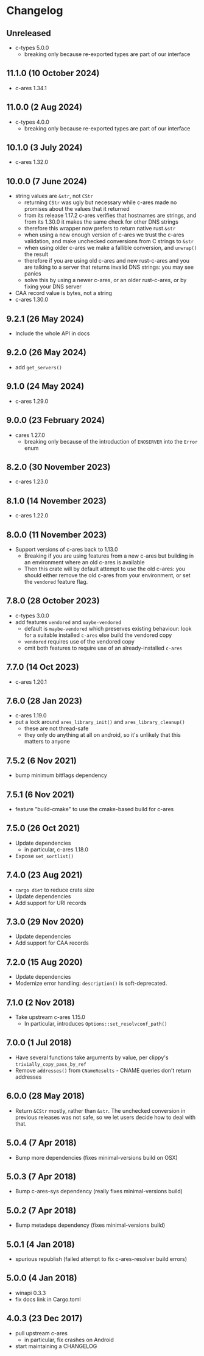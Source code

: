 # Changelog

## Unreleased

- c-types 5.0.0
  - breaking only because re-exported types are part of our interface

## 11.1.0 (10 October 2024)

- c-ares 1.34.1

## 11.0.0 (2 Aug 2024)

- c-types 4.0.0
  - breaking only because re-exported types are part of our interface

## 10.1.0 (3 July 2024)

- c-ares 1.32.0

## 10.0.0 (7 June 2024)

- string values are `&str`, not `CStr`
  - returning `CStr` was ugly but necessary while c-ares made no promises about
    the values that it returned
  - from its release 1.17.2 c-ares verifies that hostnames are strings, and from
    its 1.30.0 it makes the same check for other DNS strings
  - therefore this wrapper now prefers to return native rust `&str`
  - when using a new enough version of c-ares we trust the c-ares validation,
    and make unchecked conversions from C strings to `&str`
  - when using older c-ares we make a fallible conversion, and `unwrap()` the
    result
  - therefore if you are using old c-ares and new rust-c-ares and you are
    talking to a server that returns invalid DNS strings: you may see panics
  - solve this by using a newer c-ares, or an older rust-c-ares, or by fixing
    your DNS server
- CAA record value is bytes, not a string
- c-ares 1.30.0

## 9.2.1 (26 May 2024)

- Include the whole API in docs

## 9.2.0 (26 May 2024)

- add `get_servers()`

## 9.1.0 (24 May 2024)

- c-ares 1.29.0

## 9.0.0 (23 February 2024)

- cares 1.27.0
  - breaking only because of the introduction of `ENOSERVER` into the
    `Error` enum

## 8.2.0 (30 November 2023)

- c-ares 1.23.0

## 8.1.0 (14 November 2023)

- c-ares 1.22.0

## 8.0.0 (11 November 2023)

- Support versions of c-ares back to 1.13.0
  - Breaking if you are using features from a new c-ares but building in an
    environment where an old c-ares is available
  - Then this crate will by default attempt to use the old c-ares: you should
    either remove the old c-ares from your environment, or set the `vendored`
    feature flag.

## 7.8.0 (28 October 2023)

- c-types 3.0.0
- add features `vendored` and `maybe-vendored`
  - default is `maybe-vendored` which preserves existing behaviour: look for
    a suitable installed `c-ares` else build the vendored copy
  - `vendored` requires use of the vendored copy
  - omit both features to require use of an already-installed `c-ares`

## 7.7.0 (14 Oct 2023)

- c-ares 1.20.1

## 7.6.0 (28 Jan 2023)

- c-ares 1.19.0
- put a lock around `ares_library_init()` and `ares_library_cleanup()`
  - these are not thread-safe
  - they only do anything at all on android, so it's unlikely that this matters
    to anyone

## 7.5.2 (6 Nov 2021)

- bump minimum bitflags dependency

## 7.5.1 (6 Nov 2021)

- feature "build-cmake" to use the cmake-based build for c-ares

## 7.5.0 (26 Oct 2021)

- Update dependencies
  - in particular, c-ares 1.18.0
- Expose `set_sortlist()`

## 7.4.0 (23 Aug 2021)

- `cargo diet` to reduce crate size
- Update dependencies
- Add support for URI records

## 7.3.0 (29 Nov 2020)

- Update dependencies
- Add support for CAA records

## 7.2.0 (15 Aug 2020)

- Update dependencies
- Modernize error handling: `description()` is soft-deprecated.

## 7.1.0 (2 Nov 2018)

- Take upstream c-ares 1.15.0
  - In particular, introduces `Options::set_resolvconf_path()`

## 7.0.0 (1 Jul 2018)

- Have several functions take arguments by value, per clippy's
  `trivially_copy_pass_by_ref`
- Remove `addresses()` from `CNameResults` - CNAME queries don't return
  addresses

## 6.0.0 (28 May 2018)

- Return `&CStr` mostly, rather than `&str`. The unchecked conversion in
  previous releases was not safe, so we let users decide how to deal with that.

## 5.0.4 (7 Apr 2018)

- Bump more dependencies (fixes minimal-versions build on OSX)

## 5.0.3 (7 Apr 2018)

- Bump c-ares-sys dependency (really fixes minimal-versions build)

## 5.0.2 (7 Apr 2018)

- Bump metadeps dependency (fixes minimal-versions build)

## 5.0.1 (4 Jan 2018)

- spurious republish (failed attempt to fix c-ares-resolver build errors)

## 5.0.0 (4 Jan 2018)

- winapi 0.3.3
- fix docs link in Cargo.toml

## 4.0.3 (23 Dec 2017)

- pull upstream c-ares
  - in particular, fix crashes on Android
- start maintaining a CHANGELOG

